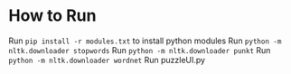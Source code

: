 # How to Run
Run `pip install -r modules.txt` to install python modules
Run `python -m nltk.downloader stopwords`
Run `python -m nltk.downloader punkt`
Run `python -m nltk.downloader wordnet`
Run puzzleUI.py